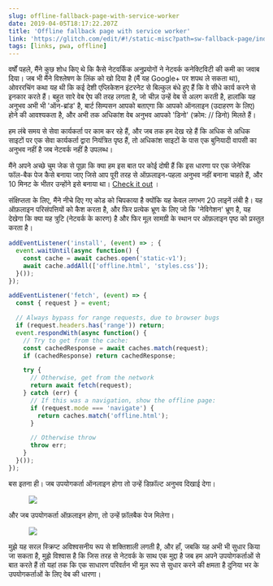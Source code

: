 ```yaml
---
slug: offline-fallback-page-with-service-worker
date: 2019-04-05T18:17:22.207Z
title: 'Offline fallback page with service worker'
link: 'https://glitch.com/edit/#!/static-misc?path=sw-fallback-page/index.html:6:9'
tags: [links, pwa, offline]
---
```

वर्षों पहले, मैंने कुछ शोध किए थे कि कैसे नेटवर्किंक अनुप्रयोगों ने नेटवर्क कनेक्टिविटी की कमी का जवाब दिया। जब भी मैंने विश्लेषण के लिंक को खो दिया है (मैं यह Google+ पर शपथ ले सकता था), ओवररचिंग कथा यह थी कि कई देशी एप्लिकेशन इंटरनेट से बिल्कुल बंधे हुए हैं कि वे सीधे कार्य करने से इनकार करते हैं। बहुत सारे वेब ऐप की तरह लगता है, जो चीज़ उन्हें वेब से अलग करती है, हालांकि यह अनुभव अभी भी &#39;ऑन-ब्रांड&#39; है, बार्ट सिम्पसन आपको बताएगा कि आपको ऑनलाइन (उदाहरण के लिए) होने की आवश्यकता है, और अभी तक अधिकांश वेब अनुभव आपको &#39;डिनो&#39; (क्रोम: // डिनो) मिलते हैं।

हम लंबे समय से सेवा कार्यकर्ता पर काम कर रहे हैं, और जब तक हम देख रहे हैं कि अधिक से अधिक साइटों पर एक सेवा कार्यकर्ता द्वारा नियंत्रित पृष्ठ हैं, तो अधिकांश साइटों के पास एक बुनियादी वापसी का अनुभव नहीं है जब नेटवर्क नहीं है उपलब्ध।

मैंने अपने अच्छे चुम जेक से पूछा कि क्या हम इस बात पर कोई दोषी हैं कि इस धारणा पर एक जेनेरिक फॉल-बैक पेज कैसे बनाया जाए जिसे आप पूरी तरह से ऑफ़लाइन-पहला अनुभव नहीं बनाना चाहते हैं, और 10 मिनट के भीतर उन्होंने इसे बनाया था। [Check it out](https://glitch.com/edit/#!/static-misc?path=sw-fallback-page/sw.js:6:9) ।

संक्षिप्तता के लिए, मैंने नीचे दिए गए कोड को चिपकाया है क्योंकि यह केवल लगभग 20 लाइनें लंबी है। यह ऑफ़लाइन परिसंपत्तियों को कैश करता है, और फिर प्रत्येक भ्रूण के लिए जो कि &#39;नेविगेशन&#39; भ्रूण है, यह देखेगा कि क्या यह त्रुटि (नेटवर्क के कारण) है और फिर मूल सामग्री के स्थान पर ऑफ़लाइन पृष्ठ को प्रस्तुत करता है।

```JavaScript
addEventListener('install', (event) => ; {
  event.waitUntil(async function() {
    const cache = await caches.open('static-v1');
    await cache.addAll(['offline.html', 'styles.css']);
  }());
});

addEventListener('fetch', (event) => {
  const { request } = event;

  // Always bypass for range requests, due to browser bugs
  if (request.headers.has('range')) return;
  event.respondWith(async function() {
    // Try to get from the cache:
    const cachedResponse = await caches.match(request);
    if (cachedResponse) return cachedResponse;

    try {
      // Otherwise, get from the network
      return await fetch(request);
    } catch (err) {
      // If this was a navigation, show the offline page:
      if (request.mode === 'navigate') {
        return caches.match('offline.html');
      }

      // Otherwise throw
      throw err;
    }
  }());
});
```

बस इतना ही। जब उपयोगकर्ता ऑनलाइन होगा तो उन्हें डिफ़ॉल्ट अनुभव दिखाई देगा।

<figure><img src="/images/2019-04-05-offline-fallback-page-with-service-woker.jpeg"></figure>

और जब उपयोगकर्ता ऑफ़लाइन होगा, तो उन्हें फ़ॉलबैक पेज मिलेगा।

<figure><img src="/images/2019-04-05-offline-fallback-page-with-service-worker-1.jpeg"></figure>

मुझे यह सरल स्क्रिप्ट अविश्वसनीय रूप से शक्तिशाली लगती है, और हाँ, जबकि यह अभी भी सुधार किया जा सकता है, मुझे विश्वास है कि जिस तरह से नेटवर्क के साथ एक मुद्दा है जब हम अपने उपयोगकर्ताओं से बात करते हैं तो यहां तक कि एक साधारण परिवर्तन भी मूल रूप से सुधार करने की क्षमता है दुनिया भर के उपयोगकर्ताओं के लिए वेब की धारणा।


